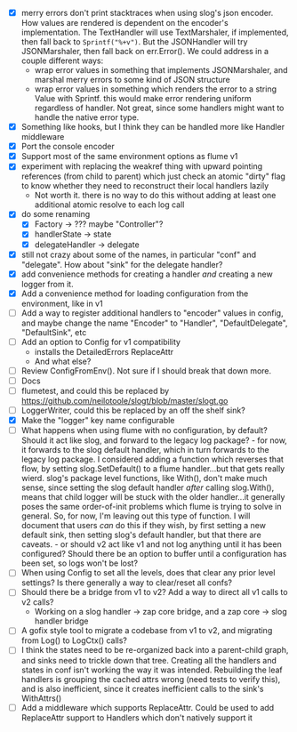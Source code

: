 - [x] merry errors don't print stacktraces when using slog's json encoder.  How values are rendered is dependent on 
  the encoder's implementation.  The TextHandler will use TextMarshaler, if implemented, then fall back to 
  `Sprintf("%+v")`.  But the JSONHandler will try JSONMarshaler, then fall back on err.Error().  We could address 
  in a couple different ways:
  - wrap error values in something that implements JSONMarshaler, and marshal merry errors to some kind of JSON
    structure
  - wrap error values in something which renders the error to a string Value with Sprintf.  this would make error 
    rendering uniform regardless of handler.  Not great, since some handlers might want to handle the native error type.
- [x] Something like hooks, but I think they can be handled more like Handler middleware
- [x] Port the console encoder
- [x] Support most of the same environment options as flume v1
- [x] experiment with replacing the weakref thing with upward pointing references (from child to parent) which just check an atomic "dirty" flag to know whether they need to reconstruct their local handlers lazily
  - Not worth it.  there is no way to do this without adding at least one additional atomic resolve to each log call
- [x] do some renaming
  - [x] Factory -> ??? maybe "Controller"?
  - [x] handlerState -> state
  - [x] delegateHandler -> delegate
- [x] still not crazy about some of the names, in particular "conf" and "delegate".  How about "sink" for the delegate handler?
- [x] add convenience methods for creating a handler *and* creating a new logger from it.
- [x] Add a convenience method for loading configuration from the environment, like in v1
- [ ] Add a way to register additional handlers to "encoder" values in config, and maybe change the name "Encoder" to "Handler", "DefaultDelegate", "DefaultSink", etc
- [ ] Add an option to Config for v1 compatibility
  - installs the DetailedErrors ReplaceAttr
  - And what else?
- [ ] Review ConfigFromEnv().  Not sure if I should break that down more.
- [ ] Docs
- [ ] flumetest, and could this be replaced by https://github.com/neilotoole/slogt/blob/master/slogt.go
- [ ] LoggerWriter, could this be replaced by an off the shelf sink?
- [x] Make the "logger" key name configurable
- [ ] What happens when using flume with no configuration, by default?  Should it act like slog, and forward to the legacy log package?
      - for now, it forwards to the slog default handler, which in turn forwards to the legacy log package.  I considered adding
        a function which reverses that flow, by setting slog.SetDefault() to a flume handler...but that gets really wierd.  slog's
        package level functions, like With(), don't make much sense, since setting the slog default handler *after* calling
        slog.With(), means that child logger will be stuck with the older handler...it generally poses the same order-of-init problems
        which flume is trying to solve in general.  So, for now, I'm leaving out this type of function.  I will document that users
        *can* do this if they wish, by first setting a new default sink, then setting slog's default handler, but that there are caveats.
      - or should v2 act like v1 and not log anything until it has been configured?  Should there be an option to buffer until a configuration
        has been set, so logs won't be lost?
- [ ] When using Config to set all the levels, does that clear any prior level settings?  Is there generally a way to clear/reset
      all confs?
- [ ] Should there be a bridge from v1 to v2?  Add a way to direct all v1 calls to v2 calls?
  - Working on a slog handler -> zap core bridge, and a zap core -> slog handler bridge
- [ ] A gofix style tool to migrate a codebase from v1 to v2, and migrating from Log() to LogCtx() calls?
- [ ] I think the states need to be re-organized back into a parent-child graph, and sinks need to trickle down that tree.  Creating all the handlers and states in conf isn't working the way it was intended.  Rebuilding the leaf handlers is grouping the cached attrs wrong (need tests to verify this), and is also inefficient, since it creates inefficient calls to the sink's WithAttrs()
- [ ] Add a middleware which supports ReplaceAttr.  Could be used to add ReplaceAttr support to Handlers which don't natively support it